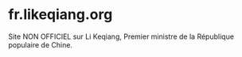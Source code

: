 # fr.likeqiang.org
Site NON OFFICIEL sur Li Keqiang, Premier ministre de la République populaire de Chine.

